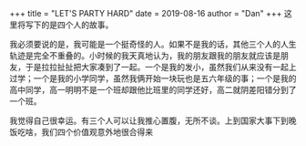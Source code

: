 +++
title = "LET'S PARTY HARD"
date = 2019-08-16
author = "Dan"
+++
这里将写下的是四个人的故事。

我必须要说的是，我可能是一个挺奇怪的人。如果不是我的话，其他三个人的人生轨迹是完全不重叠的。小时候的我天真地认为，我的朋友跟我的朋友就应该是朋友，于是拉拉扯扯把大家凑到了一起。一个是我的发小，虽然我们从来没有一起上过学；一个是我的小学同学，虽然我俩开始一块玩也是五六年级的事；一个是我的高中同学，高一明明不是一个班却跟他比班里的同学还好，高二就阴差阳错分到了一个班。

我觉得自己很幸运。有三个人可以让我推心置腹，无所不谈。上到国家大事下到晚饭吃啥，我们四个价值观意外地很合得来
